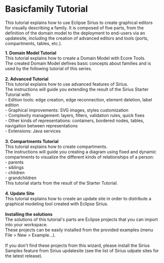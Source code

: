 # Basicfamily Tutorial

This tutorial explains how to use Eclipse Sirius to create graphical editors for visually describing a family.
It is composed of five parts, from the definition of the domain model to the deployment to end-users via an updatesite,
including the creation of advanced editors and tools (ports, compartments, tables, etc.).<br />

<b>1. Domain Model Tutorial</b> <br>
This tutorial explains how to create a Domain Model with Ecore Tools.<br>
The created Domain Model defines basic concepts about families and is used by the following tutorial of this series.<br>
<br>
<b>2. Advanced Tutorial</b> <br>
This tutorial explains how to use advanced features of Sirius.<br>
The instructions will guide you extending the result of the Sirius Starter Tutorial with: <br>
        - Edition tools: edge creation, edge reconnection, element deletion, label edition<br>
        - Graphical improvements: SVG images, styles customization<br>
        - Complexity management: layers, filters, validation rules, quick fixes<br>
        - Other kinds of representations: containers, bordered nodes, tables, navigation between representations<br>
        - Extensions: Java services<br>
<br>
<b>3. Compartments Tutorial</b> <br>
This tutorial explains how to create compartments.<br>
The instructions will guide you creating a diagram using fixed and dynamic compartments to visualize the different kinds of relationships of a person:<br>
        - parents<br>
        - siblings<br>
        - children<br>
        - grandchildren<br>
This tutorial starts from the result of the Starter Tutorial.<br>
<br>
<b>4. Update Site</b> <br>
This tutorial explains how to create an update site in order to distribute a graphical modeling tool created with Eclipse Sirius.<br>
<br>
<b>Installing the solutions</b> <br>
The solutions of this tutorial's parts are Eclipse projects that you can import into your workspace.<br>
These projects can be easily installed from the provided examples (menu File > New > Example...).<br>
<br>
If you don't find these projects from this wizard, please install the Sirius Samples feature from Sirius updatesite (see the list of Sirius udpate sites for the latest release).<br>

